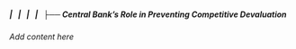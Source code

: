##### |   |   |   |   ├── Central Bank’s Role in Preventing Competitive Devaluation

*Add content here*